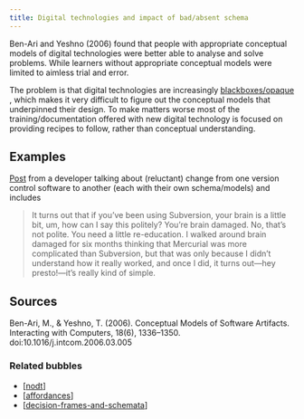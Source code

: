 ```yaml
---
title: Digital technologies and impact of bad/absent schema
---
```

Ben-Ari and Yeshno (2006) found that people with appropriate conceptual models of digital technologies were better able to analyse and solve problems. While learners without appropriate conceptual models were limited to aimless trial and error.

The problem is that digital technologies are increasingly [blackboxes/opaque](http://djon.es/blog/2016/06/29/nature-of-digital-technology-part-2-expansion/#blackbox) , which makes it very difficult to figure out the conceptual models that underpinned their design. To make matters worse most of the training/documentation offered with new digital technology is focused on providing recipes to follow, rather than conceptual understanding.

## Examples

[Post](http://hginit.com/00.html) from a developer talking about (reluctant) change from one version control software to another (each with their own schema/models) and includes
> It turns out that if you’ve been using Subversion, your brain is a little bit, um, how can I say this politely? You’re brain damaged. No, that’s not polite. You need a little re-education. I walked around brain damaged for six months thinking that Mercurial was more complicated than Subversion, but that was only because I didn’t understand how it really worked, and once I did, it turns out—hey presto!—it’s really kind of simple.

## Sources

Ben-Ari, M., & Yeshno, T. (2006). Conceptual Models of Software Artifacts. Interacting with Computers, 18(6), 1336–1350. doi:10.1016/j.intcom.2006.03.005


### Related bubbles

- [[nodt]]
- [[affordances]]
- [[decision-frames-and-schemata]]

[//begin]: # "Autogenerated link references for markdown compatibility"
[nodt]: nodt "Nature of Digital Technology (nodt)"
[affordances]: ../Affordances/affordances "Affordances"
[decision-frames-and-schemata]: ../loose/decision-frames-and-schemata "Decision frames and schemata"
[//end]: # "Autogenerated link references"